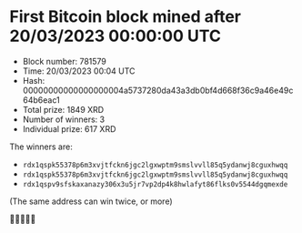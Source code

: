 # First Bitcoin block mined after 20/03/2023 00:00:00 UTC

* Block number: 781579
* Time: 20/03/2023 00:04 UTC
* Hash: 00000000000000000004a5737280da43a3db0bf4d668f36c9a46e49c64b6eac1
* Total prize: 1849 XRD
* Number of winners: 3
* Individual prize: 617 XRD

The winners are:
* `rdx1qspk55378p6m3xvjtfckn6jgc2lgxwptm9smslvvll85q5ydanwj8cguxhwqq`
* `rdx1qspk55378p6m3xvjtfckn6jgc2lgxwptm9smslvvll85q5ydanwj8cguxhwqq`
* `rdx1qspv9sfskaxanazy306x3u5jr7vp2dp4k8hwlafyt86flks0v5544dgqmexde`

(The same address can win twice, or more)

🙏🙏🙏🙏🙏